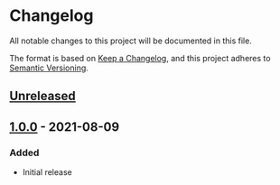 # Changelog

All notable changes to this project will be documented in this file.

The format is based on [Keep a Changelog](https://keepachangelog.com/en/1.0.0/),
and this project adheres to [Semantic Versioning](https://semver.org/spec/v2.0.0.html).

## [Unreleased]

## [1.0.0] - 2021-08-09

### Added

- Initial release

[unreleased]: https://github.com/sasquatch/micro-job-scheduler/compare/v1.0.0...HEAD
[1.0.0]: https://github.com/sasquatch/micro-job-scheduler/releases/tag/v1.0.0
